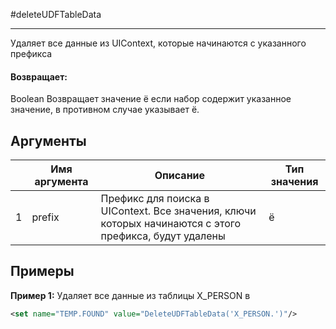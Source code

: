 #deleteUDFTableData

---

Удаляет все данные из UIContext, которые начинаются с указанного префикса

#### Возвращает:

Boolean
Возвращает значение ё если набор содержит указанное значение, в противном случае указывает ё.

## Аргументы

|  | Имя аргумента | Описание | Тип значения |
| --- | --- | --- | --- |
| 1 | prefix | Префикс для поиска в UIContext. Все значения, ключи которых начинаются с этого префикса, будут удалены | ё |

## Примеры

**Пример 1:** Удаляет все данные из таблицы X_PERSON в
```xml
<set name="TEMP.FOUND" value="DeleteUDFTableData('X_PERSON.')"/>
```


